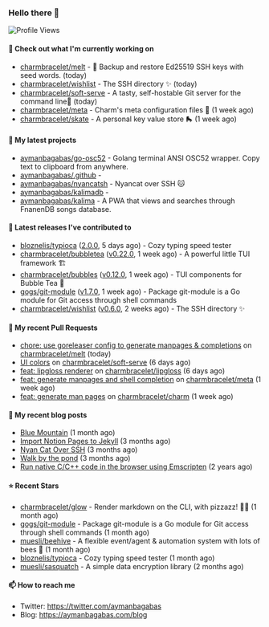 ### Hello there 👋

![Profile Views](https://komarev.com/ghpvc/?username=aymanbagabas&label=PROFILE+VIEWS)

#### 👷 Check out what I'm currently working on

- [charmbracelet/melt](https://github.com/charmbracelet/melt) - 🧊 Backup and restore Ed25519 SSH keys with seed words. (today)
- [charmbracelet/wishlist](https://github.com/charmbracelet/wishlist) - The SSH directory ✨ (today)
- [charmbracelet/soft-serve](https://github.com/charmbracelet/soft-serve) - A tasty, self-hostable Git server for the command line🍦 (today)
- [charmbracelet/meta](https://github.com/charmbracelet/meta) - Charm&#39;s meta configuration files 🫥 (1 week ago)
- [charmbracelet/skate](https://github.com/charmbracelet/skate) - A personal key value store 🛼 (1 week ago)

#### 🌱 My latest projects

- [aymanbagabas/go-osc52](https://github.com/aymanbagabas/go-osc52) - Golang terminal ANSI OSC52 wrapper. Copy text to clipboard from anywhere.
- [aymanbagabas/.github](https://github.com/aymanbagabas/.github) - 
- [aymanbagabas/nyancatsh](https://github.com/aymanbagabas/nyancatsh) - Nyancat over SSH 🐱
- [aymanbagabas/kalimadb](https://github.com/aymanbagabas/kalimadb) - 
- [aymanbagabas/kalima](https://github.com/aymanbagabas/kalima) - A PWA that views and searches through FnanenDB songs database.

#### 🔭 Latest releases I've contributed to

- [bloznelis/typioca](https://github.com/bloznelis/typioca) ([2.0.0](https://github.com/bloznelis/typioca/releases/tag/2.0.0), 5 days ago) - Cozy typing speed tester
- [charmbracelet/bubbletea](https://github.com/charmbracelet/bubbletea) ([v0.22.0](https://github.com/charmbracelet/bubbletea/releases/tag/v0.22.0), 1 week ago) - A powerful little TUI framework 🏗
- [charmbracelet/bubbles](https://github.com/charmbracelet/bubbles) ([v0.12.0](https://github.com/charmbracelet/bubbles/releases/tag/v0.12.0), 1 week ago) - TUI components for Bubble Tea 🍡
- [gogs/git-module](https://github.com/gogs/git-module) ([v1.7.0](https://github.com/gogs/git-module/releases/tag/v1.7.0), 1 week ago) - Package git-module is a Go module for Git access through shell commands
- [charmbracelet/wishlist](https://github.com/charmbracelet/wishlist) ([v0.6.0](https://github.com/charmbracelet/wishlist/releases/tag/v0.6.0), 2 weeks ago) - The SSH directory ✨

#### 🔨 My recent Pull Requests

- [chore: use goreleaser config to generate manpages &amp; completions](https://github.com/charmbracelet/melt/pull/25) on [charmbracelet/melt](https://github.com/charmbracelet/melt) (today)
- [UI colors](https://github.com/charmbracelet/soft-serve/pull/129) on [charmbracelet/soft-serve](https://github.com/charmbracelet/soft-serve) (6 days ago)
- [feat: lipgloss renderer](https://github.com/charmbracelet/lipgloss/pull/91) on [charmbracelet/lipgloss](https://github.com/charmbracelet/lipgloss) (6 days ago)
- [feat: generate manpages and shell completion](https://github.com/charmbracelet/meta/pull/34) on [charmbracelet/meta](https://github.com/charmbracelet/meta) (1 week ago)
- [feat: generate man pages](https://github.com/charmbracelet/charm/pull/152) on [charmbracelet/charm](https://github.com/charmbracelet/charm) (1 week ago)

#### 📜 My recent blog posts

- [Blue Mountain](https://aymanbagabas.com/blog/2022/06/02/blue-mountain.html) (1 month ago)
- [Import Notion Pages to Jekyll](https://aymanbagabas.com/blog/2022/03/29/import-notion-pages-to-jekyll.html) (3 months ago)
- [Nyan Cat Over SSH](https://aymanbagabas.com/blog/2022/03/25/nyan-cat-over-ssh.html) (3 months ago)
- [Walk by the pond](https://aymanbagabas.com/blog/2022/03/10/walk-by-the-pond.html) (3 months ago)
- [Run native C/C&#43;&#43; code in the browser using Emscripten](https://aymanbagabas.com/blog/2020/11/18/run-native-c-c&#43;&#43;-code-in-the-browser-using-emscripten.html) (2 years ago)

#### ⭐ Recent Stars

- [charmbracelet/glow](https://github.com/charmbracelet/glow) - Render markdown on the CLI, with pizzazz! 💅🏻 (1 month ago)
- [gogs/git-module](https://github.com/gogs/git-module) - Package git-module is a Go module for Git access through shell commands (1 month ago)
- [muesli/beehive](https://github.com/muesli/beehive) - A flexible event/agent &amp; automation system with lots of bees 🐝 (1 month ago)
- [bloznelis/typioca](https://github.com/bloznelis/typioca) - Cozy typing speed tester (1 month ago)
- [muesli/sasquatch](https://github.com/muesli/sasquatch) - A simple data encryption library (2 months ago)

#### 📫 How to reach me

- Twitter: https://twitter.com/aymanbagabas
- Blog: https://aymanbagabas.com/blog
